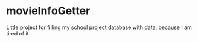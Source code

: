 # movieInfoGetter
Little project for filling my school project database with data, because I am tired of it
